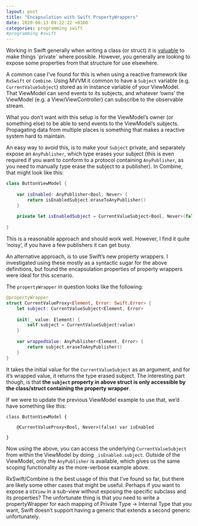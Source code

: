 ```yaml
---
layout: post
title: "Encapsulation with Swift PropertyWrappers"
date: 2020-06-13 09:22:22 +0100
categories: programming swift
#programming #swift
---
```


Working in Swift generally when writing a class (or struct) it is [valuable](https://en.wikipedia.org/wiki/Encapsulation_(computer_programming)) to make things `private` where possible. However, you generally are looking to expose some properties from that structure for use elsewhere. 

A common case I’ve found for this is when using a reactive framework like `RxSwift` or `Combine`. Using MVVM it common to have a `Subject` variable (e.g. `CurrentValueSubject`) stored as in instance variable of your ViewModel. That ViewModel can send events to its subjects, and whatever ‘owns’ the ViewModel (e.g. a View/ViewController) can subscribe to the observable stream. 

What you don’t want with this setup is for the ViewModel’s owner (or something else) to be able to send events to the ViewModel’s subjects. Propagating data from multiple places is something that makes a reactive system hard to maintain.

An easy way to avoid this, is to make your `Subject` private, and separately expose an `AnyPublisher`, which type erases your subject (this is even required if you want to conform to a protocol containing `AnyPublisher`, as you need to manually type erase the subject to a publisher). In Combine, that might look like this:


```swift
class ButtonViewModel {
    
    var isEnabled: AnyPublisher<Bool, Never> { 
        return isEnabledSubject.eraseToAnyPublisher() 
    }
    
    private let isEnabledSubject = CurrentValueSubject<Bool, Never>(false)
    
}
```

This is a reasonable approach and should work well. However, I find it quite ‘noisy’, if you have a few publishers it can get busy.

An alternative approach, is to use Swift’s new property wrappers. I investigated using these mostly as a syntactic sugar for the above definitions, but found the encapsulation properties of property wrappers were ideal for this scenario.

The `propertyWrapper` in question looks like the following: 

```swift
@propertyWrapper
struct CurrentValueProxy<Element, Error: Swift.Error> {
    let subject: CurrentValueSubject<Element, Error>
    
    init(_ value: Element) {
        self.subject = CurrentValueSubject(value)
    }
    
    var wrappedValue: AnyPublisher<Element, Error> {
        return subject.eraseToAnyPublisher()
    }
}
```

It takes the initial value for the `CurrentValueSubject` as an argument, and for it’s wrapped value, it returns the type erased subject. The interesting part though, is that **the `subject` property in above struct is only accessible by the class/struct containing the property wrapper**.

If we were to update the previous ViewModel example to use that, we’d have something like this:

```
class ButtonViewModel {
    
    @CurrentValueProxy<Bool, Never>(false) var isEnabled
    
}
```

Now using the above, you can access the underlying `CurrentValueSubject` from within the ViewModel by doing `_isEnabled.subject`. Outside of the ViewModel, only the `AnyPublisher` is available, which gives us the same scoping functionality as the more-verbose example above.

RxSwift/Combine is the best usage of this that I’ve found so far, but there are likely some other cases that might be useful. Perhaps if you want to expose a `UIView` in a sub-view without exposing the specific subclass and its properties? The unfortunate thing is that you need to write a propertyWrapper for each mapping of Private Type -> Internal Type that you want, Swift doesn’t support having a generic that extends a second generic unfortunately. 

